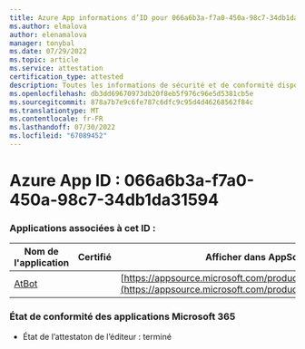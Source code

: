 ```yaml
---
title: Azure App informations d’ID pour 066a6b3a-f7a0-450a-98c7-34db1da31594
ms.author: elmalova
author: elenamalova
manager: tonybal
ms.date: 07/29/2022
ms.topic: article
ms.service: attestation
certification_type: attested
description: Toutes les informations de sécurité et de conformité disponibles pour 066a6b3a-f7a0-450a-98c7-34db1da31594.
ms.openlocfilehash: db3dd69670973db20f8eb5f976c96e5d5381cb5e
ms.sourcegitcommit: 878a7b7e9c6fe787c6dfc9c95d4d46268562f84c
ms.translationtype: MT
ms.contentlocale: fr-FR
ms.lasthandoff: 07/30/2022
ms.locfileid: "67089452"
---
```

# <a name="azure-app-id-066a6b3a-f7a0-450a-98c7-34db1da31594"></a>Azure App ID : 066a6b3a-f7a0-450a-98c7-34db1da31594


### <a name="apps-associated-with-this-id"></a>Applications associées à cet ID :
| **Nom de l'application** | **Certifié** | **Afficher dans AppSource** |
|--------------|---------------|-----------------------|
| [AtBot](../forward/WA104381219.md) |  | [https://appsource.microsoft.com/product/office/WA104381219](https://appsource.microsoft.com/product/office/WA104381219) |

### <a name="microsoft-365-app-compliance-status"></a>État de conformité des applications Microsoft 365
- État de l’attestaton de l’éditeur : terminé
